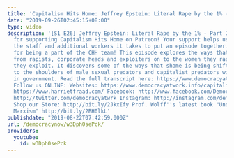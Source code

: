 ```yaml
---
title: 'Capitalism Hits Home: Jeffrey Epstein: Literal Rape by the 1% - Part 2'
date: "2019-09-26T02:45:15+08:00"
type: video
description: '[S1 E26] Jeffrey Epstein: Literal Rape by the 1% - Part 2 Thank you
  for supporting Capitalism Hits Home on Patreon! Your support helps us compensate
  the staff and additional workers it takes to put an episode together. Thank you
  for being a part of the CHH team! This episode explores the ways that shame is transferred
  from rapists, corporate heads and exploiters on to the women they rape and the people
  they exploit. It discovers some of the ways that shame is being shifted back on
  to the shoulders of male sexual predators and capitalist predators with their "friends"
  in government. Read the full transcript here: https://www.democracyatwork.info/chh_jeffrey_epstein_part_2
  Follow us ONLINE: Websites: https://www.democracyatwork.info/capitalismhitshome
  https://www.harrietfraad.com/ Facebook: http://www.facebook.com/DemocracyatWrk Twitter:
  http://twitter.com/democracyatwrk Instagram: http://instagram.com/democracyatwrk
  Shop our Store: http://bit.ly/2JkxIfy Prof. Wolff''s latest book "Understanding
  Marxism" http://bit.ly/2BH0lkL'
publishdate: "2019-08-22T07:42:59.000Z"
url: /democracynow/w3Dph0sePck/
providers:
  youtube:
    id: w3Dph0sePck
---
```

